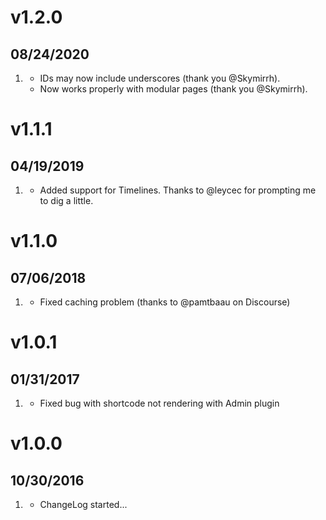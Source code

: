 # v1.2.0
## 08/24/2020

1. [](#new)
    * IDs may now include underscores (thank you @Skymirrh).
    * Now works properly with modular pages (thank you @Skymirrh).

# v1.1.1
## 04/19/2019

1. [](#new)
    * Added support for Timelines. Thanks to @leycec for prompting me to dig a little.

# v1.1.0
## 07/06/2018

1. [](#bugfix)
    * Fixed caching problem (thanks to @pamtbaau on Discourse)

# v1.0.1
##  01/31/2017

1. [](#bugfix)
    * Fixed bug with shortcode not rendering with Admin plugin

# v1.0.0
##  10/30/2016

1. [](#new)
    * ChangeLog started...
